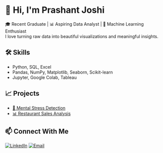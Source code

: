 # 👋 Hi, I'm Prashant Joshi

🎓 Recent Graduate | 📊 Aspiring Data Analyst | 🤖 Machine Learning Enthusiast  
I love turning raw data into beautiful visualizations and meaningful insights.

## 🛠️ Skills
- Python, SQL, Excel
- Pandas, NumPy, Matplotlib, Seaborn, Scikit-learn
- Jupyter, Google Colab, Tableau

## 📈 Projects
- [🧠 Mental Stress Detection](https://github.com/PKJJOSHI/Mental-Stress-Detection)
- [📊 Restaurant Sales Analysis](https://github.com/PKJJOSHI/Restaurants-Analysis)

## 📫 Connect With Me
[![LinkedIn](https://img.shields.io/badge/-LinkedIn-blue?style=flat&logo=linkedin:https://www.linkedin.com/in/prashantjoshi2220)](https://www.linkedin.com/in/yourlinkedin/)
[![Email](https://img.shields.io/badge/-Email-red?style=flat&logo=gmail)](mailto:princejoshi902226@gmail.com)
